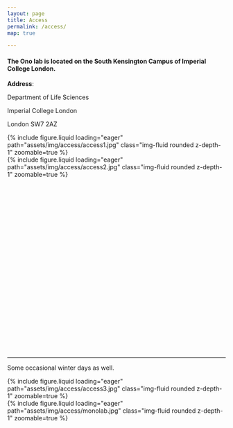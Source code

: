 ```yaml
---
layout: page
title: Access
permalink: /access/
map: true

---
```


#### The Ono lab is located on the South Kensington Campus of Imperial College London.

**Address**:

Department of Life Sciences

Imperial College London

London SW7 2AZ

<div class="row mt-6">
     <div class="col-sm mt-6 mt-md-0">
        {% include figure.liquid loading="eager" path="assets/img/access/access1.jpg" class="img-fluid rounded z-depth-1" zoomable=true %}
    </div>
    <div class="col-sm mt-6 mt-md-0">
        {% include figure.liquid loading="eager" path="assets/img/access/access2.jpg" class="img-fluid rounded z-depth-1" zoomable=true %}
    </div>
    
</div>

<!-- Include Leaflet CSS and JavaScript -->
<link rel="stylesheet" href="https://unpkg.com/leaflet@1.7.1/dist/leaflet.css"
   integrity="sha512-xodZBNTC5n17Xt2atTPuE1HxjVMSvLVW9ocqUKLsCC5CXdbqCmblAshOMAS6/keqq/sMZMZ19scR4PsZChSR7A=="
   crossorigin=""/>
<script src="https://unpkg.com/leaflet@1.7.1/dist/leaflet.js"
   integrity="sha512-XQoYMqMTK8LvdxXYG3nZ448hOEQiglfqkJs1NOQV44cWnUrBc8PkAOcXy20w0vlaXaVUearIOBhiXZ5V3ynxwA=="
   crossorigin=""></script>

<!-- Map Container -->
<div id="mapid" style="height: 400px;"></div>

<script>
    var mymap = L.map('mapid').setView([51.498,-0.176], 13);

    L.tileLayer('https://{s}.tile.openstreetmap.org/{z}/{x}/{y}.png', {
        attribution: 'Map data &copy; <a href="https://www.openstreetmap.org/copyright">OpenStreetMap</a> contributors',
        maxZoom: 18,
    }).addTo(mymap);

    var geojsonFeature = {
      "type": "FeatureCollection",
      "features": [
        {
          "type": "Feature",
          "properties": {},
          "geometry": {
            "coordinates": [
              [
                [-0.18564464698158645, 51.50248834632515],
                [-0.18564464698158645, 51.49334219783972],
                [-0.1677934718722156, 51.49334219783972],
                [-0.1677934718722156, 51.50248834632515],
                [-0.18564464698158645, 51.50248834632515]
              ]
            ],
            "type": "Polygon"
          }
        }
      ]
    };

    L.geoJSON(geojsonFeature).addTo(mymap);
</script>

---

Some occasional winter days as well.

<div class="row mt-6">
	<div class="col-sm mt-6 mt-md-0">
	        {% include figure.liquid loading="eager" path="assets/img/access/access3.jpg" class="img-fluid rounded z-depth-1" zoomable=true %} 
	</div>
	<div class="col-sm mt-6 mt-md-0">
	        {% include figure.liquid loading="eager" path="assets/img/access/monolab.jpg" class="img-fluid rounded z-depth-1" zoomable=true %} 
	</div>
</div>
